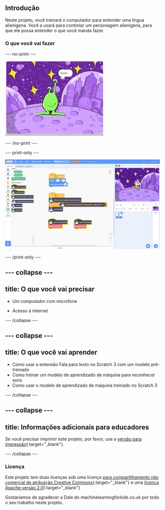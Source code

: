 ## Introdução

Neste projeto, você treinará o computador para entender uma língua alienígena. Você a usará para controlar um personagem alienígena, para que ele possa entender o que você manda fazer.

### O que você vai fazer

--- no-print ---

![Alienígena se movendo para a esquerda e direita para novas palavras, Eeek e Bop](images/journey.gif)

--- /no-print ---

--- print-only ---

![Visão geral de todo o projeto Scratch](images/test-new-blocks.png)

--- /print-only ---

--- collapse ---
---
title: O que você vai precisar
---

+ Um computador com microfone

+ Acesso à internet

--- /collapse ---

--- collapse ---
---
title: O que você vai aprender
---
+ Como usar a extensão Fala para texto no Scratch 3 com um modelo pré-treinado
+ Como treinar um modelo de aprendizado de máquina para reconhecer sons
+ Como usar o modelo de aprendizado de máquina treinado no Scratch 3

--- /collapse ---

--- collapse ---
---
title: Informações adicionais para educadores
---

Se você precisar imprimir este projeto, por favor, use a [versão para impressão](https://projects.raspberrypi.org/pt-BR/projects/alien-language/print){:target="_blank"}.

--- /collapse ---

### Licença

Este projeto tem duas licenças sob uma licença [para compartilhamento não comercial de atribuição Creative Commons](http://creativecommons.org/licenses/by-nc-sa/4.0/){:target="_blank"} e uma [licença Apache versão 2.0](http://www.apache.org/licenses/LICENSE-2.0){:target="_blank"}

Gostaríamos de agradecer a Dale do machinelearningforkids.co.uk por todo o seu trabalho neste projeto.

